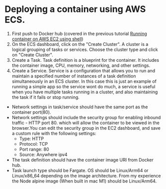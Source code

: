 # Deploying a container using AWS ECS.
1. First push to Docker hub (covered in the previous tutorial [Running container on AWS EC2 using shell](3.%20Running%20container%20on%20AWS.md))
2. On the ECS dashboard, click on the "Create Cluster". A cluster is a logical grouping of tasks or services. Choose the cluster type and click on "Create Cluster".
3. Create a Task. Task definition is a blueprint for the container. It includes the container image, CPU, memory, networking, and other settings.
4. Create a Service. Service is a configuration that allows you to run and maintain a specified number of instances of a task definition simultaneously in an ECS cluster. In this case this is just an example of running a simple app so the service wont do much, a service is useful when you have multiple tasks running in a cluster, and also maintaining the task if it fails or stop running.

* Network settings in task/service should have the same port as the container port(80).
* Network settings should include the security group for enabling inbound traffic - HTTP port 80. which will allow the container to be viewed in the browser.You can edit the security group in the EC2 dashboard, and save a custom rule with the following settings:
    - Type: HTTP
    - Protocol: TCP
    - Port range: 80
    - Source: Anywhere ipv4
* The task definition should have the container image URI from Docker hub.
* Task launch type should be Fargate. OS should be Linux/Arm64 or Linux/x86_64 depending on the image architecture. From my experience the Node alpine image (When built in mac M1) should be Linux/Arm64.